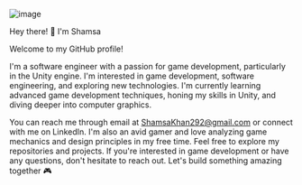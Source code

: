 



![image](https://github.com/shamsa-khan/shamsa-khan/assets/129878840/ecc2c004-a12b-42f9-b3cd-640e86b0575a)



Hey there! 👋 I'm Shamsa 

Welcome to my GitHub profile! 

I'm a software engineer with a passion for game development, particularly in the Unity engine.
I'm interested in game development, software engineering, and exploring new technologies.
I'm currently learning advanced game development techniques, honing my skills in Unity, and diving deeper into computer graphics.

 You can reach me through email at ShamsaKhan292@gmail.com or connect with me on LinkedIn.
 I'm also an avid gamer and love analyzing game mechanics and design principles in my free time.
 Feel free to explore my repositories and projects. If you're interested in game development or have any questions, don't hesitate to reach out. 
 Let's build something amazing together 🎮

<!---
shamsa-khan/shamsa-khan is a ✨ special ✨ repository because its `README.md` (this file) appears on your GitHub profile.
You can click the Preview link to take a look at your changes.
--->
